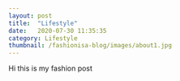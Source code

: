 ```yaml
---
layout: post
title:  "Lifestyle"
date:   2020-07-30 11:35:35
category: Lifestyle
thumbnail: /fashionisa-blog/images/about1.jpg
---
```


Hi this is my fashion post